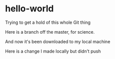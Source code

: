 # hello-world
Trying to get a hold of this whole Git thing

Here is a branch off the master, for science.

And now it's been downloaded to my local machine

Here is a change I made locally but didn't push